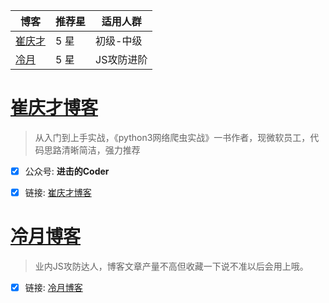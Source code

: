 | 博客 | 推荐星 | 适用人群 | 
| --- | --- | --- |
| [崔庆才](https://cuiqingcai.com/) | 5 星 | 初级-中级 |
| [冷月](https://lengyue.me/) | 5 星 | JS攻防进阶 |


#  [崔庆才博客](https://cuiqingcai.com/)

> 从入门到上手实战，《python3网络爬虫实战》一书作者，现微软员工，代码思路清晰简洁，强力推荐

- [x] 公众号: **进击的Coder**
- [x] 链接: [崔庆才博客](https://cuiqingcai.com/)


#  [冷月博客](https://lengyue.me/)

> 业内JS攻防达人，博客文章产量不高但收藏一下说不准以后会用上哦。

- [x] 链接: [冷月博客](https://lengyue.me/)
